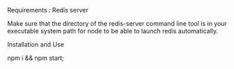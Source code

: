 Requirements : Redis server

Make sure that the directory of the redis-server command line tool is in your executable system path for node to be able to launch redis automatically.

Installation and Use

npm i && npm start;
